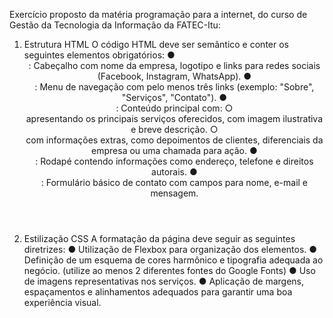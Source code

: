 Exercício proposto da matéria programação para a internet, do curso de Gestão da Tecnologia da Informação da FATEC-Itu:

1. Estrutura HTML 
O código HTML deve ser semântico e conter os seguintes elementos obrigatórios: 
● <header>: Cabeçalho com nome da empresa, logotipo e links para redes sociais 
(Facebook, Instagram, WhatsApp). 
● <nav>: Menu de navegação com pelo menos três links (exemplo: "Sobre", 
"Serviços", "Contato"). 
● <main>: Conteúdo principal com: 
○ <section> apresentando os principais serviços oferecidos, com imagem 
ilustrativa e breve descrição. 
○ <aside> com informações extras, como depoimentos de clientes, 
diferenciais da empresa ou uma chamada para ação. 
● <footer>: Rodapé contendo informações como endereço, telefone e direitos 
autorais. 
● <form>: Formulário básico de contato com campos para nome, e-mail e 
mensagem. 
2. Estilização CSS 
A formatação da página deve seguir as seguintes diretrizes: 
● Utilização de Flexbox para organização dos elementos. 
● Definição de um esquema de cores harmônico e tipografia adequada ao negócio. 
(utilize ao menos 2 diferentes fontes do Google Fonts) 
● Uso de imagens representativas nos serviços. 
● Aplicação de margens, espaçamentos e alinhamentos adequados para garantir 
uma boa experiência visual.
